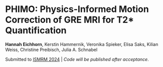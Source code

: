 # PHIMO: Physics-Informed Motion Correction of GRE MRI for T2* Quantification

**Hannah Eichhorn**, Kerstin Hammernik, Veronika Spieker, Elisa Saks, Kilian Weiss, Christine Preibisch, Julia A. Schnabel

Submitted to [ISMRM 2024](https://www.ismrm.org/24m/) | *Code will be published after acceptance*.

